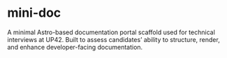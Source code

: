 # mini-doc
A minimal Astro-based documentation portal scaffold used for technical interviews at UP42. Built to assess candidates’ ability to structure, render, and enhance developer-facing documentation.
